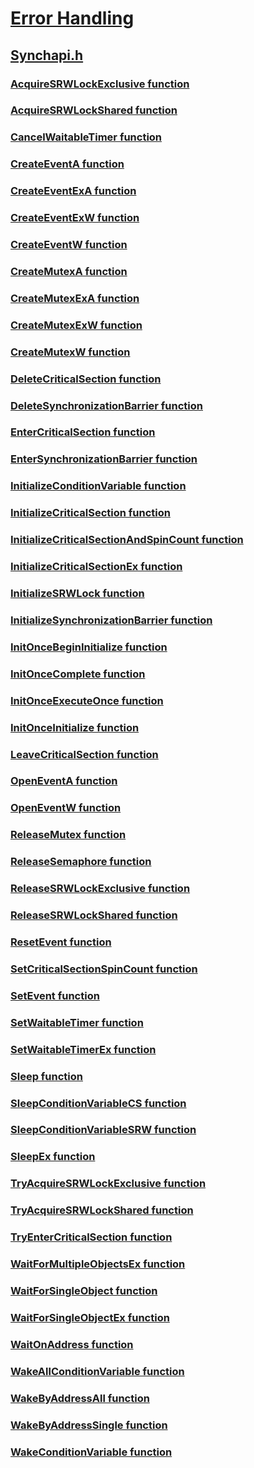 # [Error Handling](../_debug/index.md)
## [Synchapi.h](index.md)
### [AcquireSRWLockExclusive function](../synchapi/nf-synchapi-acquiresrwlockexclusive.md)
### [AcquireSRWLockShared function](../synchapi/nf-synchapi-acquiresrwlockshared.md)
### [CancelWaitableTimer function](../synchapi/nf-synchapi-cancelwaitabletimer.md)
### [CreateEventA function](../synchapi/nf-synchapi-createeventa.md)
### [CreateEventExA function](../synchapi/nf-synchapi-createeventexa.md)
### [CreateEventExW function](../synchapi/nf-synchapi-createeventexw.md)
### [CreateEventW function](../synchapi/nf-synchapi-createeventw.md)
### [CreateMutexA function](../synchapi/nf-synchapi-createmutexa.md)
### [CreateMutexExA function](../synchapi/nf-synchapi-createmutexexa.md)
### [CreateMutexExW function](../synchapi/nf-synchapi-createmutexexw.md)
### [CreateMutexW function](../synchapi/nf-synchapi-createmutexw.md)
### [DeleteCriticalSection function](../synchapi/nf-synchapi-deletecriticalsection.md)
### [DeleteSynchronizationBarrier function](../synchapi/nf-synchapi-deletesynchronizationbarrier.md)
### [EnterCriticalSection function](../synchapi/nf-synchapi-entercriticalsection.md)
### [EnterSynchronizationBarrier function](../synchapi/nf-synchapi-entersynchronizationbarrier.md)
### [InitializeConditionVariable function](../synchapi/nf-synchapi-initializeconditionvariable.md)
### [InitializeCriticalSection function](../synchapi/nf-synchapi-initializecriticalsection.md)
### [InitializeCriticalSectionAndSpinCount function](../synchapi/nf-synchapi-initializecriticalsectionandspincount.md)
### [InitializeCriticalSectionEx function](../synchapi/nf-synchapi-initializecriticalsectionex.md)
### [InitializeSRWLock function](../synchapi/nf-synchapi-initializesrwlock.md)
### [InitializeSynchronizationBarrier function](../synchapi/nf-synchapi-initializesynchronizationbarrier.md)
### [InitOnceBeginInitialize function](../synchapi/nf-synchapi-initoncebegininitialize.md)
### [InitOnceComplete function](../synchapi/nf-synchapi-initoncecomplete.md)
### [InitOnceExecuteOnce function](../synchapi/nf-synchapi-initonceexecuteonce.md)
### [InitOnceInitialize function](../synchapi/nf-synchapi-initonceinitialize.md)
### [LeaveCriticalSection function](../synchapi/nf-synchapi-leavecriticalsection.md)
### [OpenEventA function](../synchapi/nf-synchapi-openeventa.md)
### [OpenEventW function](../synchapi/nf-synchapi-openeventw.md)
### [ReleaseMutex function](../synchapi/nf-synchapi-releasemutex.md)
### [ReleaseSemaphore function](../synchapi/nf-synchapi-releasesemaphore.md)
### [ReleaseSRWLockExclusive function](../synchapi/nf-synchapi-releasesrwlockexclusive.md)
### [ReleaseSRWLockShared function](../synchapi/nf-synchapi-releasesrwlockshared.md)
### [ResetEvent function](../synchapi/nf-synchapi-resetevent.md)
### [SetCriticalSectionSpinCount function](../synchapi/nf-synchapi-setcriticalsectionspincount.md)
### [SetEvent function](../synchapi/nf-synchapi-setevent.md)
### [SetWaitableTimer function](../synchapi/nf-synchapi-setwaitabletimer.md)
### [SetWaitableTimerEx function](../synchapi/nf-synchapi-setwaitabletimerex.md)
### [Sleep function](../synchapi/nf-synchapi-sleep.md)
### [SleepConditionVariableCS function](../synchapi/nf-synchapi-sleepconditionvariablecs.md)
### [SleepConditionVariableSRW function](../synchapi/nf-synchapi-sleepconditionvariablesrw.md)
### [SleepEx function](../synchapi/nf-synchapi-sleepex.md)
### [TryAcquireSRWLockExclusive function](../synchapi/nf-synchapi-tryacquiresrwlockexclusive.md)
### [TryAcquireSRWLockShared function](../synchapi/nf-synchapi-tryacquiresrwlockshared.md)
### [TryEnterCriticalSection function](../synchapi/nf-synchapi-tryentercriticalsection.md)
### [WaitForMultipleObjectsEx function](../synchapi/nf-synchapi-waitformultipleobjectsex.md)
### [WaitForSingleObject function](../synchapi/nf-synchapi-waitforsingleobject.md)
### [WaitForSingleObjectEx function](../synchapi/nf-synchapi-waitforsingleobjectex.md)
### [WaitOnAddress function](../synchapi/nf-synchapi-waitonaddress.md)
### [WakeAllConditionVariable function](../synchapi/nf-synchapi-wakeallconditionvariable.md)
### [WakeByAddressAll function](../synchapi/nf-synchapi-wakebyaddressall.md)
### [WakeByAddressSingle function](../synchapi/nf-synchapi-wakebyaddresssingle.md)
### [WakeConditionVariable function](../synchapi/nf-synchapi-wakeconditionvariable.md)
